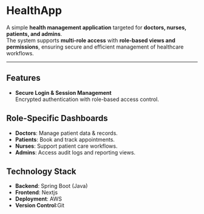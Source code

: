 #  HealthApp

A simple **health management application** targeted for **doctors, nurses, patients, and admins**.  
The system supports **multi-role access** with **role-based views and permissions**, ensuring secure and efficient management of healthcare workflows.  

---

##  Features

-  **Secure Login & Session Management**  
  Encrypted authentication with role-based access control.

##  **Role-Specific Dashboards**  
  - **Doctors**: Manage patient data & records.  
  - **Patients**: Book and track appointments.  
  - **Nurses**: Support patient care workflows.  
  - **Admins**: Access audit logs and reporting views.

## **Technology Stack**  
  - **Backend**: Spring Boot (Java)
  - **Frontend**: Nextjs
  - **Deployment**: AWS 
  - **Version Control**:Git
